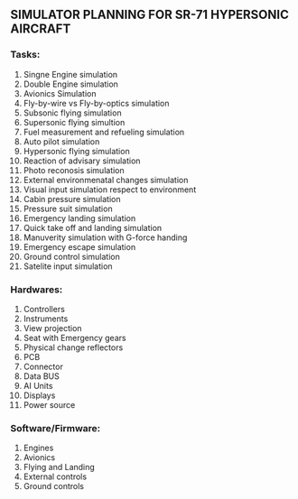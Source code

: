 ## SIMULATOR PLANNING FOR SR-71 HYPERSONIC AIRCRAFT
### Tasks:
1. Singne Engine simulation
2. Double Engine simulation
3. Avionics Simulation
4. Fly-by-wire vs Fly-by-optics simulation
5. Subsonic flying simulation
6. Supersonic flying simultion
7. Fuel measurement and refueling simulation
8. Auto pilot simulation
9. Hypersonic flying simulation
10. Reaction of advisary simulation
11. Photo reconosis simulation
12. External environmenatal changes simulation
13. Visual input simulation respect to environment
14. Cabin pressure simulation
15. Pressure suit simulation
16. Emergency landing simulation
17. Quick take off and landing simulation
18. Manuverity simulation with G-force handing
19. Emergency escape simulation
20. Ground control simulation
21. Satelite input simulation
### Hardwares:
1. Controllers
2. Instruments
3. View projection
4. Seat with Emergency gears
5. Physical change reflectors
6. PCB
7. Connector
8. Data BUS
9. AI Units
10. Displays
11. Power source
### Software/Firmware:
1. Engines
2. Avionics
3. Flying and Landing
4. External controls
5. Ground controls
